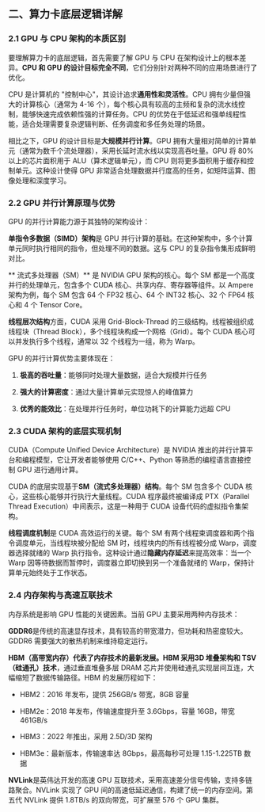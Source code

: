 ## 二、算力卡底层逻辑详解

### 2.1 GPU 与 CPU 架构的本质区别

要理解算力卡的底层逻辑，首先需要了解 GPU 与 CPU 在架构设计上的根本差异。**CPU 和 GPU 的设计目标完全不同**，它们分别针对两种不同的应用场景进行了优化。

CPU 是计算机的 "控制中心"，其设计追求**通用性和灵活性**。CPU 拥有少量但强大的计算核心（通常为 4-16 个），每个核心具有较高的主频和复杂的流水线控制，能够快速完成依赖性强的计算任务。CPU 的优势在于低延迟和强单线程性能，适合处理需要复杂逻辑判断、任务调度和多任务处理的场景。

相比之下，GPU 的设计目标是**大规模并行计算**。GPU 拥有大量相对简单的计算单元（通常为数千个流处理器），采用长延时流水线以实现高吞吐量。GPU 将 80% 以上的芯片面积用于 ALU（算术逻辑单元），而 CPU 则将更多面积用于缓存和控制单元。这种设计使得 GPU 非常适合处理数据并行度高的任务，如矩阵运算、图像处理和深度学习。

### 2.2 GPU 并行计算原理与优势

GPU 的并行计算能力源于其独特的架构设计：

**单指令多数据（SIMD）架构**是 GPU 并行计算的基础。在这种架构中，多个计算单元同时执行相同的指令，但处理不同的数据。这与 CPU 的复杂指令集形成鲜明对比。

\*\* 流式多处理器（SM）\*\* 是 NVIDIA GPU 架构的核心。每个 SM 都是一个高度并行的处理单元，包含多个 CUDA 核心、共享内存、寄存器等组件。以 Ampere 架构为例，每个 SM 包含 64 个 FP32 核心、64 个 INT32 核心、32 个 FP64 核心和 4 个 Tensor Core。

**线程层次结构**方面，CUDA 采用 Grid-Block-Thread 的三级结构。线程被组织成线程块（Thread Block），多个线程块构成一个网格（Grid）。每个 CUDA 核心可以并发执行多个线程，通常以 32 个线程为一组，称为 Warp。

GPU 的并行计算优势主要体现在：



1. **极高的吞吐量**：能够同时处理大量数据，适合大规模并行任务

2. **强大的计算密度**：通过大量计算单元实现惊人的峰值算力

3. **优秀的能效比**：在处理并行任务时，单位功耗下的计算能力远超 CPU

### 2.3 CUDA 架构的底层实现机制

CUDA（Compute Unified Device Architecture）是 NVIDIA 推出的并行计算平台和编程模型，它让开发者能够使用 C/C++、Python 等熟悉的编程语言直接控制 GPU 进行通用计算。

CUDA 的底层实现基于**SM（流式多处理器）结构**。每个 SM 包含多个 CUDA 核心，这些核心能够并行执行大量线程。CUDA 程序最终被编译成 PTX（Parallel Thread Execution）中间表示，这是一种用于 CUDA 设备代码的虚拟指令集架构。

**线程调度机制**是 CUDA 高效运行的关键。每个 SM 有两个线程束调度器和两个指令调度单元，当线程块被分配给 SM 时，线程块内的所有线程被分成 Warp，调度器选择就绪的 Warp 执行指令。这种设计通过**隐藏内存延迟**来提高效率：当一个 Warp 因等待数据而暂停时，调度器立即切换到另一个准备就绪的 Warp，保持计算单元始终处于工作状态。

### 2.4 内存架构与高速互联技术

内存系统是影响 GPU 性能的关键因素。当前 GPU 主要采用两种内存技术：

**GDDR6**是传统的高速显存技术，具有较高的带宽潜力，但功耗和热密度较大。GDDR6 需要强大的散热机制来维持稳定运行。

**HBM（高带宽内存）代表了内存技术的最新发展。HBM 采用3D 堆叠架构和 TSV（硅通孔）技术**，通过垂直堆叠多层 DRAM 芯片并使用硅通孔实现层间互连，大幅缩短了数据传输路径。HBM 的发展历程如下：



* HBM2：2016 年发布，提供 256GB/s 带宽，8GB 容量

* HBM2e：2018 年发布，传输速度提升至 3.6Gbps，容量 16GB，带宽 461GB/s

* HBM3：2022 年推出，采用 2.5D/3D 架构

* HBM3e：最新版本，传输速率达 8Gbps，最高每秒可处理 1.15-1.225TB 数据

**NVLink**是英伟达开发的高速 GPU 互联技术，采用高速差分信号传输，支持多链路聚合。NVLink 实现了 GPU 间的高速低延迟通信，构建了统一的内存空间。第五代 NVLink 提供 1.8TB/s 的双向带宽，可扩展至 576 个 GPU 集群。